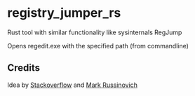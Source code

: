 # registry_jumper_rs
Rust tool with similar functionality like sysinternals RegJump

Opens regedit.exe with the specified path (from commandline)

## Credits
Idea by
[Stackoverflow](https://stackoverflow.com/questions/137182/how-to-launch-windows-regedit-with-certain-path)
and
[Mark Russinovich](https://learn.microsoft.com/de-de/sysinternals/downloads/regjump)
